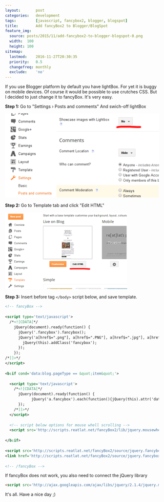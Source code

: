 ```yaml
---
layout:       post
categories:   development
tags:         [javascript, fancybox2, blogger, blogspot]
title:        Add fancyBox2 to Blogger/BlogSpot
feature_img:
  source: posts/2015/11/add-fancybox2-to-blogger-blogspot-0.png
  width:  100
  height: 100
sitemap:
  lastmod:    2016-11-27T20:30:35
  priority:   0.5
  changefreq: monthly
  exclude:    'no'
---
```


If you use Blogger platform by default you have lightBox.
For yet it is buggy on mobile devices. Of course it would be possible to use crutches CSS. But I decided to just change it to fancyBox.
It's very easy.

**Step 1:**
Go to "Settings › Posts and comments"
And swich-off lightBox

<img src="/assets/posts/2015/11/add-fancybox2-to-blogger-blogspot-1.png">

**Step 2:**
Go to Template tab and click "Edit HTML"

<img src="/assets/posts/2015/11/add-fancybox2-to-blogger-blogspot-2.png">

**Step 3:**
Insert before tag  `</body>` script below, and save template.

```xml
<!-- fancyBox -->

<script type='text/javascript'>
  /*<![CDATA[*/
    jQuery(document).ready(function() {
      jQuery('.fancybox').fancybox();
      jQuery('a[href$=".png"], a[href$=".PNG"], a[href$=".jpg"], a[href$=".JPG"], a[href$=".gif"], a[href$=".GIF"]').each(function(){
        jQuery(this).addClass('fancybox');
      });
    });
/*]]>*/
</script>

<b:if cond='data:blog.pageType == &quot;item&quot;'>

  <script type='text/javascript'>
    /*<![CDATA[*/
      jQuery(document).ready(function() {
            jQuery('a.fancybox').each(function(){jQuery(this).attr('data-fancybox-group','gallery');});
      });
    /*]]>*/
  </script>

  <!-- script below options for mouse whell scrolling -->
  <script src='http://scripts.reatlat.net/fancyBox2/lib/jquery.mousewheel-3.0.6.pack.js' type='text/javascript'/>

</b:if>

<script src='http://scripts.reatlat.net/fancyBox2/source/jquery.fancybox.js' type='text/javascript'/>
<link href='http://scripts.reatlat.net/fancyBox2/source/jquery.fancybox.css' media='screen' rel='stylesheet' type='text/css'/>

<!-- /fancyBox -->
```

If fancyBox does not work, you also need to connect the jQuery library

```html
<script src='http://ajax.googleapis.com/ajax/libs/jquery/2.1.4/jquery.min.js'></script>
```

It's all. Have a nice day ;)